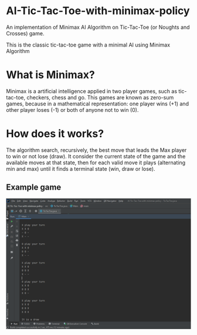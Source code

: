 # AI-Tic-Tac-Toe-with-minimax-policy
An implementation of Minimax AI Algorithm on Tic-Tac-Toe (or Noughts and Crosses) game.

This is the classic tic-tac-toe game with a minimal AI using Minimax Algorithm

# What is Minimax?
Minimax is a artificial intelligence applied in two player games, such as tic-tac-toe, checkers, chess and go. This games are known as zero-sum games, because in a mathematical representation: one player wins (+1) and other player loses (-1) or both of anyone not to win (0).

# How does it works?
The algorithm search, recursively, the best move that leads the Max player to win or not lose (draw). It consider the current state of the game and the available moves at that state, then for each valid move it plays (alternating min and max) until it finds a terminal state (win, draw or lose).

## Example game

![One possibility of the game](Assests/minimax.png)

